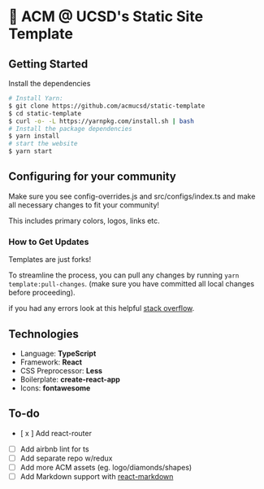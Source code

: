 # 🔷 ACM @ UCSD's Static Site Template

## Getting Started
Install the dependencies
```bash
# Install Yarn:
$ git clone https://github.com/acmucsd/static-template
$ cd static-template
$ curl -o- -L https://yarnpkg.com/install.sh | bash
# Install the package dependencies
$ yarn install
# start the website
$ yarn start
```

## Configuring for your community

Make sure you see config-overrides.js and src/configs/index.ts and make all necessary changes to fit your community!

This includes primary colors, logos, links etc.

### How to Get Updates

Templates are just forks! 

To streamline the process, you can pull any changes by running `yarn template:pull-changes`. (make sure you have committed all local changes before proceeding).

if you had any errors look at this helpful [stack overflow](https://stackoverflow.com/questions/56577184/github-pull-changes-from-a-template-repository/56577320).



## Technologies
- Language: **TypeScript**
- Framework: **React**
- CSS Preprocessor: **Less** 
- Boilerplate: **create-react-app**
- Icons: **fontawesome**

## To-do
- [ x ] Add react-router
- [ ] Add airbnb lint for ts
- [ ] Add separate repo w/redux
- [ ] Add more ACM assets (eg. logo/diamonds/shapes)
- [ ] Add Markdown support with [react-markdown](https://www.google.com/search?q=markdown+react&rlz=1C1GCEA_enUS817US817&oq=markdown+react&aqs=chrome.0.0l6j69i60l2.1868j0j7&sourceid=chrome&ie=UTF-8)

